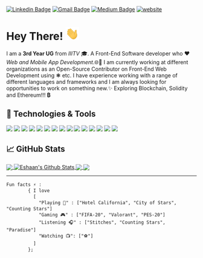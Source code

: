 [![Linkedin Badge](https://img.shields.io/badge/-LinkedIn-blue?style=flat-square&logo=Linkedin&logoColor=white&link=https://www.linkedin.com/in/eshaan-khurana/)](https://www.linkedin.com/in/eshaan-khurana/)
[![Gmail Badge](https://img.shields.io/badge/-Gmail-c14438?style=flat-square&logo=Gmail&logoColor=white&link=mailto:eshaany2k@gmail.com)](mailto:eshaany2k@gmail.com)
[![Medium Badge](https://img.shields.io/badge/-Medium-black?style=flat-square&logo=Medium&logoColor=white&link=https://medium.com/@eshaany2k/)](https://medium.com/@eshaany2k/)
[![website](https://img.shields.io/badge/Portfolio-EK-f1c330?style=flat-square&logo=google-chrome&logoColor=f1c330)](https://eshaankhurana.com/)

# Hey There!  <img src="https://github.com/ABSphreak/ABSphreak/blob/master/gifs/Hi.gif" width="35px">

I am a **3rd Year UG** from *IIITV* 🎓. A Front-End Software developer who :heart: *Web and Mobile App Development*.🌐📲 I am currently working at different organizations as an Open-Source Contributor on Front-End Web Development using **⚛** etc. I have experience working with a range of different languages and frameworks and I am always looking for opportunities to work on something new.✨ Exploring Blockchain, Solidity and Ethereum!!! **₿** 


## 🔧 Technologies & Tools

![](https://img.shields.io/badge/Code-JavaScript-informational?style=flat&logo=javascript&logoColor=white&color=f1c330)
![](https://img.shields.io/badge/Editor-VSCode-informational?style=flat&logo=vs&logoColor=white&color=f1c330)
![](https://img.shields.io/badge/Code-Java-informational?style=flat&logo=java&logoColor=white&color=f1c330)
![](https://img.shields.io/badge/Code-C++-informational?style=flat&logo=cpp&logoColor=white&color=f1c330)
![](https://img.shields.io/badge/Code-ReactJS-informational?style=flat&logo=react&logoColor=white&color=f1c330)
![](https://img.shields.io/badge/Code-Python-informational?style=flat&logo=python&logoColor=white&color=f1c330)
![](https://img.shields.io/badge/Code-Bootstrap-563D7C?style=flat&logo=bootstrap&logoColor=white&color=f1c330)
![](https://img.shields.io/badge/Shell-Bash-informational?style=flat&logo=gnu-bash&logoColor=white&color=f1c330)
![](https://img.shields.io/badge/Styling-Sass-informational?style=flat&logo=sass&logoColor=white&color=f1c330)
![](https://img.shields.io/badge/Tools-Git-informational?style=flat&logo=git&logoColor=white&color=f1c330)
![](https://img.shields.io/badge/Tools-Github-informational?style=flat&logo=github&logoColor=white&color=f1c330)
![](https://img.shields.io/badge/Deploy-Netlify-informational?style=flat&logo=netlify&logoColor=white&color=f1c330)
![](https://img.shields.io/badge/Database-MySQL-informational?style=flat&logo=mysql&logoColor=white&color=f1c330)
![](https://img.shields.io/badge/Tools-GraphQL-informational?style=flat&logo=graphql&logoColor=white&color=f1c330)
![](https://img.shields.io/badge/Code-Solidity-informational?style=flat&logo=ethereum&logoColor=white&color=f1c330)


## &#x1f4c8; GitHub Stats

<a href="https://github.com/eshaan007/eshaan007">
  <img align="center" src="https://github-readme-stats.vercel.app/api/top-langs/?username=eshaan007&hide=php,html&title_color=ffffff&text_color=c9cacc&icon_color=2bbc8a&bg_color=1d1f21" />
</a>

<a href="https://github.com/eshaan007/eshaan007">
  <img align="center" src="https://github-readme-stats.vercel.app/api?username=eshaan007&show_icons=true&line_height=27&count_private=true&title_color=ffffff&text_color=c9cacc&icon_color=f1c330&bg_color=1d1f21" alt="Eshaan's Github Stats" />
</a>

<a href="https://github.com/eshaan007/My-Portfolio-v1">
  <img align="center" src="https://github-readme-stats.vercel.app/api/pin/?username=eshaan007&repo=My-Portfolio-v1&title_color=ffffff&text_color=c9cacc&icon_color=f1c330&bg_color=1d1f21" />
</a>

<a href="https://github.com/eshaan007/Connect-Club">
  <img align="center" src="https://github-readme-stats.vercel.app/api/pin/?username=eshaan007&repo=DrumKit&title_color=ffffff&text_color=c9cacc&icon_color=f1c330&bg_color=1d1f21" />
</a>    

---
~~~
Fun facts ⚡ : 
        { I love 
          [ 
            "Playing 🎸" : ["Hotel California", "City of Stars", "Counting Stars"]
            "Gaming 🎮" : ["FIFA-20", "Valorant", "PES-20"]
            "Listening 🎧" : ["Stitches", "Counting Stars", "Paradise"]
            "Watching 📺": ["⚽"]
          ]
        };
~~~

